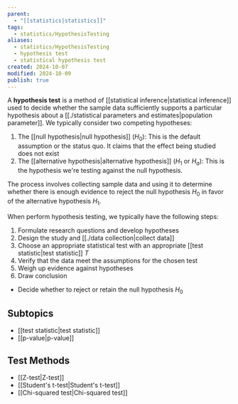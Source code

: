 ```yaml
---
parent:
  - "[[statistics|statistics]]"
tags:
  - statistics/HypothesisTesting
aliases:
  - statistics/HypothesisTesting
  - hypothesis test
  - statistical hypothesis test
created: 2024-10-07
modified: 2024-10-09
publish: true
---
```

A **hypothesis test** is a method of [[statistical inference|statistical inference]] used to decide whether the sample data sufficiently supports a particular hypothesis about a [[./statistical parameters and estimates|population parameter]]. We typically consider two competing hypotheses:

1. The [[null hypothesis|null hypothesis]] ($H_0$): This is the default assumption or the status quo. It claims that the effect being studied does not exist
2. The [[alternative hypothesis|alternative hypothesis]] ($H_1$ or $H_a$): This is the hypothesis we're testing against the null hypothesis.

The process involves collecting sample data and using it to determine whether there is enough evidence to reject the null hypothesis $H_0$ in favor of the alternative hypothesis $H_1$.

When perform hypothesis testing, we typically have the following steps:
1. Formulate research questions and develop hypotheses
2. Design the study and [[./data collection|collect data]]
3. Choose an appropriate statistical test with an appropriate [[test statistic|test statistic]] $T$
4. Verify that the data meet the assumptions for the chosen test
5. Weigh up evidence against hypotheses
6. Draw conclusion
  - Decide whether to reject or retain the null hypothesis $H_0$

## Subtopics
- [[test statistic|test statistic]]
- [[p-value|p-value]]

## Test Methods
- [[Z-test|Z-test]]
- [[Student's t-test|Student's t-test]]
- [[Chi-squared test|Chi-squared test]]